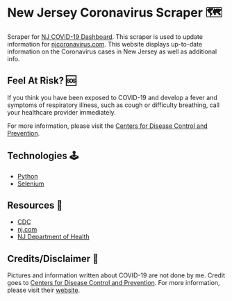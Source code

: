 # New Jersey Coronavirus Scraper 🗺️

Scraper for [NJ COVID-19 Dashboard](https://maps.arcgis.com/apps/opsdashboard/index.html#/ec4bffd48f7e495182226eee7962b422). This scraper is used to update information for [njcoronavirus.com](http://njcoronavirus.com/). This website displays up-to-date information on the Coronavirus cases in New Jersey as well as additional info.

## Feel At Risk? 🆘

If you think you have been exposed to COVID-19 and develop a fever and symptoms of respiratory illness, such as cough or difficulty breathing, call your healthcare provider immediately.

For more information, please visit the [Centers for Disease Control and Prevention](https://www.cdc.gov/coronavirus/2019-ncov/about/steps-when-sick.html).

## Technologies 🕹️

- [Python](https://www.python.org/)
- [Selenium](https://www.selenium.dev/)

## Resources 📒

- [CDC](https://www.cdc.gov/coronavirus/2019-ncov/index.html)
- [nj.com](https://www.nj.com/)
- [NJ Department of Health](https://www.nj.gov/health/)

## Credits/Disclaimer 👏

Pictures and information written about COVID-19 are not done by me. Credit goes to [Centers for Disease Control and Prevention](https://www.cdc.gov/coronavirus/2019-ncov/index.html). For more information, please visit their [website](https://www.cdc.gov/coronavirus/2019-ncov/index.html).
